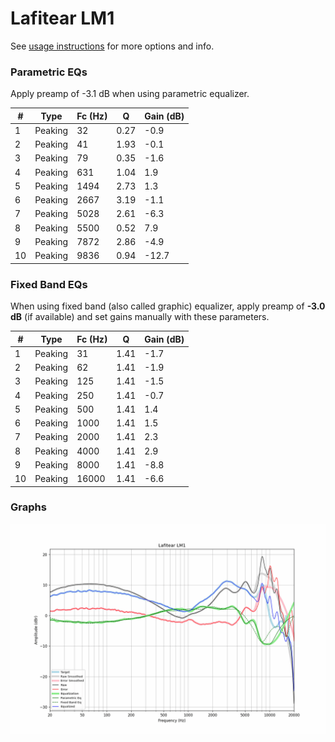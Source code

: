 # Lafitear LM1
See [usage instructions](https://github.com/jaakkopasanen/AutoEq#usage) for more options and info.

### Parametric EQs
Apply preamp of -3.1 dB when using parametric equalizer.

|   # | Type    |   Fc (Hz) |    Q |   Gain (dB) |
|-----|---------|-----------|------|-------------|
|   1 | Peaking |        32 | 0.27 |        -0.9 |
|   2 | Peaking |        41 | 1.93 |        -0.1 |
|   3 | Peaking |        79 | 0.35 |        -1.6 |
|   4 | Peaking |       631 | 1.04 |         1.9 |
|   5 | Peaking |      1494 | 2.73 |         1.3 |
|   6 | Peaking |      2667 | 3.19 |        -1.1 |
|   7 | Peaking |      5028 | 2.61 |        -6.3 |
|   8 | Peaking |      5500 | 0.52 |         7.9 |
|   9 | Peaking |      7872 | 2.86 |        -4.9 |
|  10 | Peaking |      9836 | 0.94 |       -12.7 |

### Fixed Band EQs
When using fixed band (also called graphic) equalizer, apply preamp of **-3.0 dB** (if available) and set gains manually with these parameters.

|   # | Type    |   Fc (Hz) |    Q |   Gain (dB) |
|-----|---------|-----------|------|-------------|
|   1 | Peaking |        31 | 1.41 |        -1.7 |
|   2 | Peaking |        62 | 1.41 |        -1.9 |
|   3 | Peaking |       125 | 1.41 |        -1.5 |
|   4 | Peaking |       250 | 1.41 |        -0.7 |
|   5 | Peaking |       500 | 1.41 |         1.4 |
|   6 | Peaking |      1000 | 1.41 |         1.5 |
|   7 | Peaking |      2000 | 1.41 |         2.3 |
|   8 | Peaking |      4000 | 1.41 |         2.9 |
|   9 | Peaking |      8000 | 1.41 |        -8.8 |
|  10 | Peaking |     16000 | 1.41 |        -6.6 |

### Graphs
![](./Lafitear%20LM1.png)
